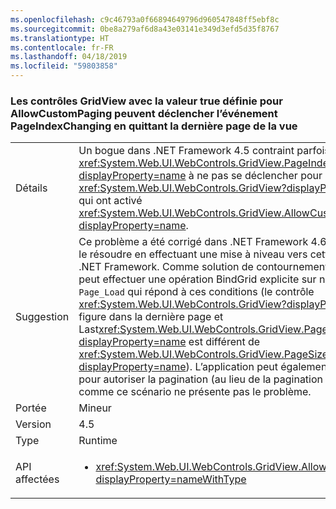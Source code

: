 ```yaml
---
ms.openlocfilehash: c9c46793a0f66894649796d960547848ff5ebf8c
ms.sourcegitcommit: 0be8a279af6d8a43e03141e349d3efd5d35f8767
ms.translationtype: HT
ms.contentlocale: fr-FR
ms.lasthandoff: 04/18/2019
ms.locfileid: "59803858"
---
```

### <a name="gridviews-with-allowcustompaging-set-to-true-may-fire-the-pageindexchanging-event-when-leaving-the-final-page-of-the-view"></a>Les contrôles GridView avec la valeur true définie pour AllowCustomPaging peuvent déclencher l’événement PageIndexChanging en quittant la dernière page de la vue

|   |   |
|---|---|
|Détails|Un bogue dans .NET Framework 4.5 contraint parfois <xref:System.Web.UI.WebControls.GridView.PageIndexChanging?displayProperty=name> à ne pas se déclencher pour les <xref:System.Web.UI.WebControls.GridView?displayProperty=name> qui ont activé <xref:System.Web.UI.WebControls.GridView.AllowCustomPaging?displayProperty=name>.|
|Suggestion|Ce problème a été corrigé dans .NET Framework 4.6 et vous pouvez le résoudre en effectuant une mise à niveau vers cette version du .NET Framework. Comme solution de contournement, l’application peut effectuer une opération BindGrid explicite sur n’importe quel <code>Page_Load</code> qui répond à ces conditions (le contrôle <xref:System.Web.UI.WebControls.GridView?displayProperty=name> figure dans la dernière page et Last<xref:System.Web.UI.WebControls.GridView.PageSize?displayProperty=name> est différent de <xref:System.Web.UI.WebControls.GridView.PageSize?displayProperty=name>). L’application peut également être modifiée pour autoriser la pagination (au lieu de la pagination personnalisée), comme ce scénario ne présente pas le problème.|
|Portée|Mineur|
|Version|4.5|
|Type|Runtime|
|API affectées|<ul><li><xref:System.Web.UI.WebControls.GridView.AllowCustomPaging?displayProperty=nameWithType></li></ul>|

